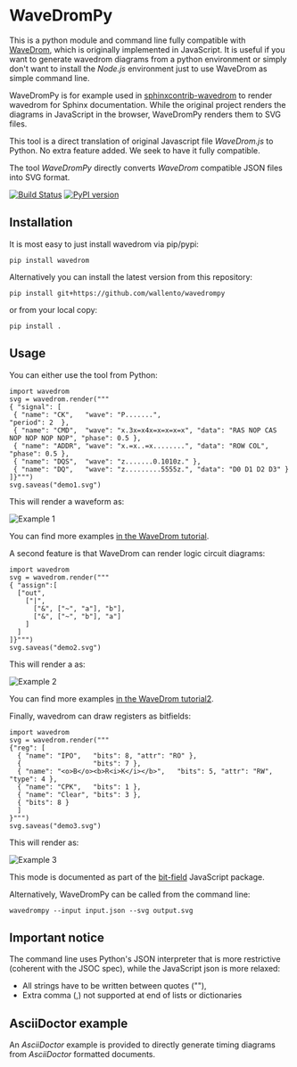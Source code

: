 # WaveDromPy

This is a python module and command line fully compatible with [WaveDrom](https://wavedrom.com/), which is originally implemented in JavaScript. It is useful if you want to generate wavedrom diagrams from a python environment or simply don't want to install the _Node.js_ environment just to use WaveDrom as simple command line.

WaveDromPy is for example used in [sphinxcontrib-wavedrom](https://pypi.org/project/sphinxcontrib-wavedrom/) to render wavedrom for Sphinx documentation. While the original project renders the diagrams in JavaScript in the browser, WaveDromPy renders them to SVG files.

This tool is a direct translation of original Javascript file _WaveDrom.js_ to Python. No extra feature added. We seek to have it fully compatible.

The tool _WaveDromPy_ directly converts _WaveDrom_ compatible JSON files into SVG format.

[![Build Status](https://travis-ci.org/wallento/wavedrompy.svg?branch=master)](https://travis-ci.org/wallento/wavedrompy)
[![PyPI version](https://badge.fury.io/py/wavedrom.svg)](https://badge.fury.io/py/wavedrom)

## Installation

It is most easy to just install wavedrom via pip/pypi:

    pip install wavedrom
    
Alternatively you can install the latest version from this repository:

    pip install git+https://github.com/wallento/wavedrompy
    
or from your local copy:

    pip install .

## Usage

You can either use the tool from Python:

    import wavedrom
    svg = wavedrom.render("""
    { "signal": [
     { "name": "CK",   "wave": "P.......",                                              "period": 2  },
     { "name": "CMD",  "wave": "x.3x=x4x=x=x=x=x", "data": "RAS NOP CAS NOP NOP NOP NOP", "phase": 0.5 },
     { "name": "ADDR", "wave": "x.=x..=x........", "data": "ROW COL",                     "phase": 0.5 },
     { "name": "DQS",  "wave": "z.......0.1010z." },
     { "name": "DQ",   "wave": "z.........5555z.", "data": "D0 D1 D2 D3" }
    ]}""")
    svg.saveas("demo1.svg")
    
This will render a waveform as:

![Example 1](https://raw.githubusercontent.com/wallento/wavedrompy/2e8568d50561f534133d036fee3bd35756f416d9/doc/demo1.svg?sanitize=true "Example 1")

You can find more examples [in the WaveDrom tutorial](https://wavedrom.com/tutorial.html).

A second feature is that WaveDrom can render logic circuit diagrams:

    import wavedrom
    svg = wavedrom.render("""
    { "assign":[
      ["out",
        ["|",
          ["&", ["~", "a"], "b"],
          ["&", ["~", "b"], "a"]
        ]
      ]
    ]}""")
    svg.saveas("demo2.svg")
 
This will render a as:

![Example 2](https://raw.githubusercontent.com/wallento/wavedrompy/2e8568d50561f534133d036fee3bd35756f416d9/doc/demo2.svg?sanitize=true "Example 2")

You can find more examples [in the WaveDrom tutorial2](https://wavedrom.com/tutorial2.html).

Finally, wavedrom can draw registers as bitfields:

    import wavedrom
    svg = wavedrom.render("""
    {"reg": [
      { "name": "IPO",   "bits": 8, "attr": "RO" },
      {                  "bits": 7 },
      { "name": "<o>B</o><b>R<i>K</i></b>",   "bits": 5, "attr": "RW", "type": 4 },
      { "name": "CPK",   "bits": 1 },
      { "name": "Clear", "bits": 3 },
      { "bits": 8 }
      ]
    }""")
    svg.saveas("demo3.svg")

    
This will render as:

![Example 3](https://raw.githubusercontent.com/wallento/wavedrompy/2e8568d50561f534133d036fee3bd35756f416d9/doc/demo3.svg?sanitize=true "Example 3")

This mode is documented as part of the [bit-field](https://www.npmjs.com/package/bit-field) JavaScript package.

Alternatively, WaveDromPy can be called from the command line:

    wavedrompy --input input.json --svg output.svg

## Important notice

The command line uses Python's JSON interpreter that is more restrictive (coherent with the JSOC spec), while the JavaScript json is more relaxed:

 * All strings have to be written between quotes (""),
 * Extra comma (,) not supported at end of lists or dictionaries
 
## AsciiDoctor example

An _AsciiDoctor_ example is provided to directly generate timing diagrams from _AsciiDoctor_ formatted documents.

